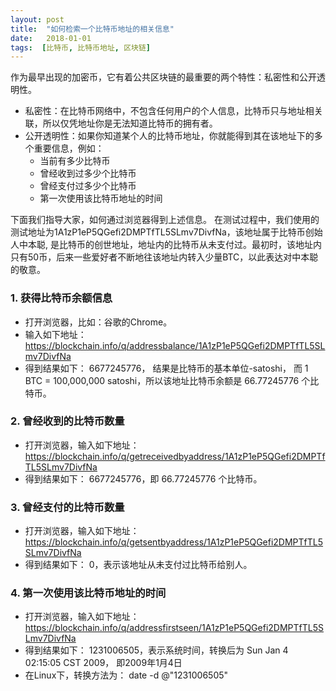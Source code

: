 ```yaml
---
layout: post
title:  "如何检索一个比特币地址的相关信息"
date:   2018-01-01
tags:  [比特币, 比特币地址, 区块链]
---
```

作为最早出现的加密币，它有着公共区块链的最重要的两个特性：私密性和公开透明性。
* 私密性：在比特币网络中，不包含任何用户的个人信息，比特币只与地址相关联，所以仅凭地址你是无法知道比特币的拥有者。
* 公开透明性：如果你知道某个人的比特币地址，你就能得到其在该地址下的多个重要信息，例如：
    * 当前有多少比特币
    * 曾经收到过多少个比特币
    * 曾经支付过多少个比特币 
    * 第一次使用该比特币地址的时间

下面我们指导大家，如何通过浏览器得到上述信息。
在测试过程中，我们使用的测试地址为1A1zP1eP5QGefi2DMPTfTL5SLmv7DivfNa，该地址属于比特币创始人中本聪, 是比特币的创世地址，地址内的比特币从未支付过。最初时，该地址内只有50币，后来一些爱好者不断地往该地址内转入少量BTC，以此表达对中本聪的敬意。

### 1. 获得比特币余额信息
* 打开浏览器，比如：谷歌的Chrome。
* 输入如下地址： https://blockchain.info/q/addressbalance/1A1zP1eP5QGefi2DMPTfTL5SLmv7DivfNa
* 得到结果如下： 6677245776， 结果是比特币的基本单位-satoshi， 而 1 BTC = 100,000,000 satoshi，所以该地址比特币余额是 66.77245776 个比特币。

### 2. 曾经收到的比特币数量
* 打开浏览器，输入如下地址： https://blockchain.info/q/getreceivedbyaddress/1A1zP1eP5QGefi2DMPTfTL5SLmv7DivfNa
* 得到结果如下： 6677245776，即 66.77245776 个比特币。

### 3. 曾经支付的比特币数量
* 打开浏览器，输入如下地址： https://blockchain.info/q/getsentbyaddress/1A1zP1eP5QGefi2DMPTfTL5SLmv7DivfNa
* 得到结果如下： 0，表示该地址从未支付过比特币给别人。

### 4. 第一次使用该比特币地址的时间
* 打开浏览器，输入如下地址： https://blockchain.info/q/addressfirstseen/1A1zP1eP5QGefi2DMPTfTL5SLmv7DivfNa
* 得到结果如下： 1231006505，表示系统时间，转换后为 Sun Jan  4 02:15:05 CST 2009， 即2009年1月4日
* 在Linux下，转换方法为：  date -d @"1231006505"

